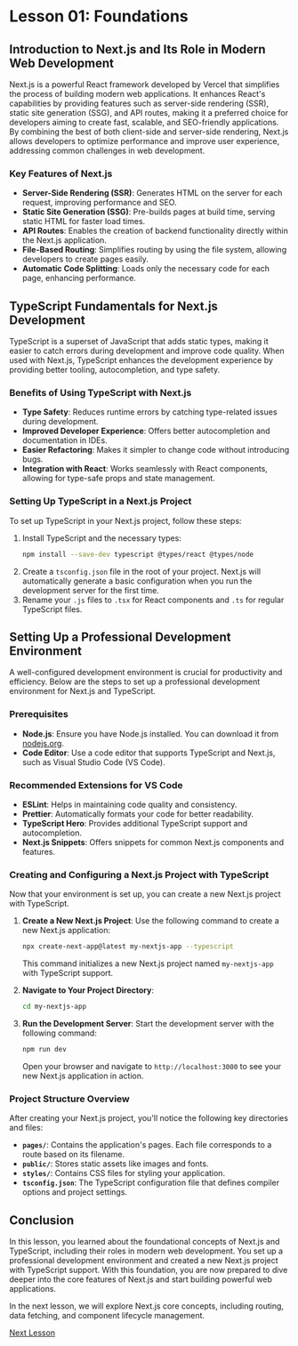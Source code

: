 # Lesson 01: Foundations

## Introduction to Next.js and Its Role in Modern Web Development

Next.js is a powerful React framework developed by Vercel that simplifies the process of building modern web applications. It enhances React's capabilities by providing features such as server-side rendering (SSR), static site generation (SSG), and API routes, making it a preferred choice for developers aiming to create fast, scalable, and SEO-friendly applications. By combining the best of both client-side and server-side rendering, Next.js allows developers to optimize performance and improve user experience, addressing common challenges in web development.

### Key Features of Next.js
- **Server-Side Rendering (SSR)**: Generates HTML on the server for each request, improving performance and SEO.
- **Static Site Generation (SSG)**: Pre-builds pages at build time, serving static HTML for faster load times.
- **API Routes**: Enables the creation of backend functionality directly within the Next.js application.
- **File-Based Routing**: Simplifies routing by using the file system, allowing developers to create pages easily.
- **Automatic Code Splitting**: Loads only the necessary code for each page, enhancing performance.

## TypeScript Fundamentals for Next.js Development

TypeScript is a superset of JavaScript that adds static types, making it easier to catch errors during development and improve code quality. When used with Next.js, TypeScript enhances the development experience by providing better tooling, autocompletion, and type safety.

### Benefits of Using TypeScript with Next.js
- **Type Safety**: Reduces runtime errors by catching type-related issues during development.
- **Improved Developer Experience**: Offers better autocompletion and documentation in IDEs.
- **Easier Refactoring**: Makes it simpler to change code without introducing bugs.
- **Integration with React**: Works seamlessly with React components, allowing for type-safe props and state management.

### Setting Up TypeScript in a Next.js Project
To set up TypeScript in your Next.js project, follow these steps:
1. Install TypeScript and the necessary types:
   ```bash
   npm install --save-dev typescript @types/react @types/node
   ```
2. Create a `tsconfig.json` file in the root of your project. Next.js will automatically generate a basic configuration when you run the development server for the first time.
3. Rename your `.js` files to `.tsx` for React components and `.ts` for regular TypeScript files.

## Setting Up a Professional Development Environment

A well-configured development environment is crucial for productivity and efficiency. Below are the steps to set up a professional development environment for Next.js and TypeScript.

### Prerequisites
- **Node.js**: Ensure you have Node.js installed. You can download it from [nodejs.org](https://nodejs.org/).
- **Code Editor**: Use a code editor that supports TypeScript and Next.js, such as Visual Studio Code (VS Code).

### Recommended Extensions for VS Code
- **ESLint**: Helps in maintaining code quality and consistency.
- **Prettier**: Automatically formats your code for better readability.
- **TypeScript Hero**: Provides additional TypeScript support and autocompletion.
- **Next.js Snippets**: Offers snippets for common Next.js components and features.

### Creating and Configuring a Next.js Project with TypeScript

Now that your environment is set up, you can create a new Next.js project with TypeScript.

1. **Create a New Next.js Project**:
   Use the following command to create a new Next.js application:
   ```bash
   npx create-next-app@latest my-nextjs-app --typescript
   ```
   This command initializes a new Next.js project named `my-nextjs-app` with TypeScript support.

2. **Navigate to Your Project Directory**:
   ```bash
   cd my-nextjs-app
   ```

3. **Run the Development Server**:
   Start the development server with the following command:
   ```bash
   npm run dev
   ```
   Open your browser and navigate to `http://localhost:3000` to see your new Next.js application in action.

### Project Structure Overview
After creating your Next.js project, you'll notice the following key directories and files:
- **`pages/`**: Contains the application's pages. Each file corresponds to a route based on its filename.
- **`public/`**: Stores static assets like images and fonts.
- **`styles/`**: Contains CSS files for styling your application.
- **`tsconfig.json`**: The TypeScript configuration file that defines compiler options and project settings.

## Conclusion

In this lesson, you learned about the foundational concepts of Next.js and TypeScript, including their roles in modern web development. You set up a professional development environment and created a new Next.js project with TypeScript support. With this foundation, you are now prepared to dive deeper into the core features of Next.js and start building powerful web applications. 

In the next lesson, we will explore Next.js core concepts, including routing, data fetching, and component lifecycle management.

[Next Lesson](./02_nextjs_core_concepts.md)